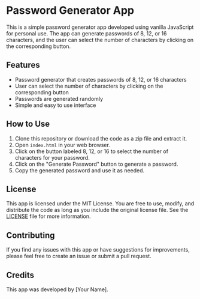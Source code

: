 # Password Generator App

This is a simple password generator app developed using vanilla JavaScript for personal use. The app can generate passwords of 8, 12, or 16 characters, and the user can select the number of characters by clicking on the corresponding button.

## Features

- Password generator that creates passwords of 8, 12, or 16 characters
- User can select the number of characters by clicking on the corresponding button
- Passwords are generated randomly
- Simple and easy to use interface

## How to Use

1. Clone this repository or download the code as a zip file and extract it.
2. Open `index.html` in your web browser.
3. Click on the button labeled 8, 12, or 16 to select the number of characters for your password.
4. Click on the "Generate Password" button to generate a password.
5. Copy the generated password and use it as needed.

## License

This app is licensed under the MIT License. You are free to use, modify, and distribute the code as long as you include the original license file. See the [LICENSE](LICENSE) file for more information.

## Contributing

If you find any issues with this app or have suggestions for improvements, please feel free to create an issue or submit a pull request.

## Credits

This app was developed by [Your Name].
